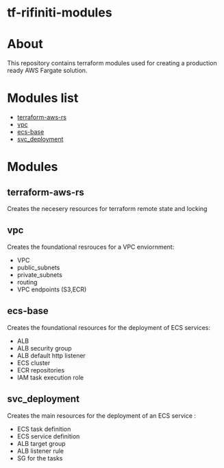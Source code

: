# tf-rifiniti-modules

# About
This repository contains terraform modules used for creating a production ready AWS Fargate solution.


# Modules list
- [terraform-aws-rs](##terraform-aws-rs)
- [vpc](##vpc)
- [ecs-base](##ecs-base)
- [svc_deployment](##svc_deployment)
# Modules

## terraform-aws-rs
Creates the necesery resources for terraform remote state and locking
## vpc
Creates the foundational resrouces for a VPC enviornment:
- VPC
- public_subnets
- private_subnets
- routing
- VPC endpoints (S3,ECR)

## ecs-base
Creates the foundational resources for the deployment of ECS services:
- ALB
- ALB security group
- ALB default http listener
- ECS cluster
- ECR repositories
- IAM task execution role

## svc_deployment
Creates the main resources for the deployment of an ECS service :
- ECS task definition
- ECS service definition
- ALB target group
- ALB listener rule 
- SG for the tasks 




